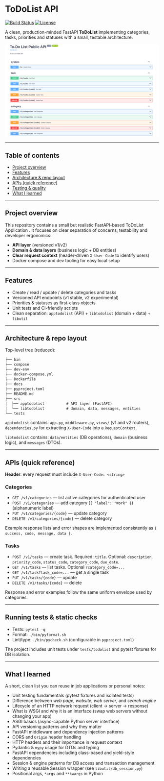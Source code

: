 # ToDoList API

[![Build Status](https://img.shields.io/badge/build-passing-brightgreen)](https://github.com/Muhammed-Mndour/bolierplate)
[![License](https://img.shields.io/badge/license-MIT-blue.svg)]()

A clean, production-minded FastAPI **ToDoList**  implementing categories, tasks, priorities and statuses with a small, testable architecture.

![Swagger UI Screenshot](docs/swagger.png)

---

## Table of contents

* [Project overview](#project-overview)
* [Features](#features)
* [Architecture & repo layout](#architecture--repo-layout)
* [APIs (quick reference)](#apis-quick-reference)
* [Testing & quality](#testing--quality)
* [What I learned](#what-i-learned)


---

## Project overview

This repository contains a small but realistic FastAPI-based ToDoList Application . It focuses on clear separation of concerns, testability and developer ergonomics:

* **API layer** (versioned v1/v2)
* **Domain & data layers** (business logic + DB entities)
* **Clear request context** (header-driven `X-User-Code` to identify users)
* Docker compose and dev tooling for easy local setup
---
## Features

* Create / read / update / delete categories and tasks
* Versioned API endpoints (v1 stable, v2 experimental)
* Priorities & statuses as first-class objects
* Unit tests and CI-friendly scripts
* Clean separation: `apptodolist` (API) + `libtodolist` (domain + data) + `libutil`
---

## Architecture & repo layout

Top-level tree (reduced):

```
├── bin
├── compose
├── dev-env
├── docker-compose.yml
├── Dockerfile
├── docs
├── pyproject.toml
├── README.md
├── src
│  ├── apptodolist          # API layer (FastAPI)
│  └── libtodolist          # domain, data, messages, entities
└── tests
```

`apptodolist` contains: `app.py`, `middleware.py`, `views/` (v1 and v2 routers), `dependencies.py` for extracting `X-User-Code` into a `RequestContext`.

`libtodolist` contains: `data/entities` (DB operations), `domain` (business logic), and `messages` (DTOs).

---
## APIs (quick reference)

**Header**: every request must include `X-User-Code: <string>`

### Categories

* `GET /v1/categories` — list active categories for authenticated user
* `POST /v1/categories` — add category (`{ "label": "Work" }`) (alphanumeric label)
* `PUT /v1/categories/{code}` — update category
* `DELETE /v1/categories/{code}` — delete category

Example response lists and error shapes are implemented consistently as `{ success, code, message, data }`.

### Tasks

* `POST /v1/tasks` — create task. Required: `title`. Optional: `description`, `priority_code`, `status_code`, `category_code`, `due_date`.
* `GET /v1/tasks` — list tasks. Optional `?category_code=...`
* `GET /v1/task?task_code=...` — get a single task
* `PUT /v1/tasks/{code}` — update
* `DELETE /v1/tasks/{code}` — delete

Response and error examples follow the same uniform envelope used by categories.

---

## Running tests & static checks

* Tests: `pytest -q`
* Format: `./bin/pyformat.sh`
* Lint/type: `./bin/pycheck.sh` (configurable in `pyproject.toml`)

The project includes unit tests under `tests/todolist` and pytest fixtures for DB isolation.

---

## What I learned

A short, clean list you can reuse in job applications or personal notes:

* Unit testing fundamentals (pytest fixtures and isolated tests)
* Difference between *web page*, *website*, *web server*, and *search engine*
* Lifecycle of an HTTP network request (client → server → response)
* What is WSGI and why it is an interface (swap web servers without changing your app)
* ASGI basics (async-capable Python server interface)
* API versioning patterns and why they matter
* FastAPI middleware and dependency injection patterns
* CORS and `Origin` header handling
* HTTP headers and their importance in request context
* Pydantic & `mypy` usage for DTOs and typing
* FastAPI dependencies including class-based and yield-style dependencies
* Session & engine patterns for DB access and transaction management
* Writing a reusable Session wrapper (see `libutil/db_session.py`)
* Positional args, `*args` and `**kwargs` in Python


